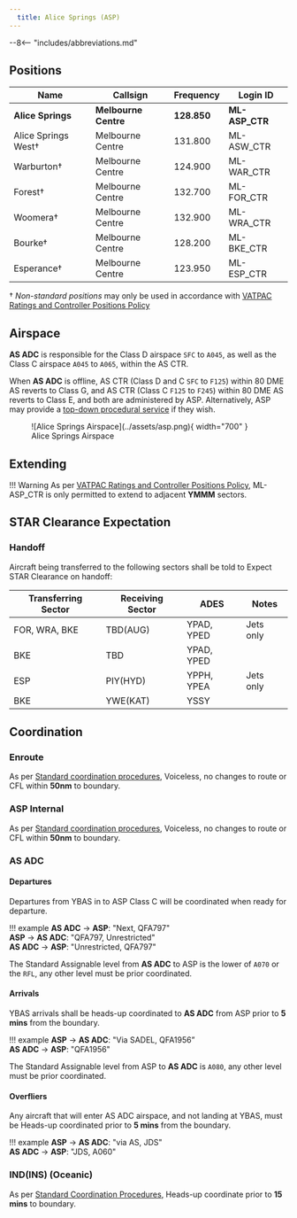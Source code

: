 ```yaml
---
  title: Alice Springs (ASP)
---
```


--8<-- "includes/abbreviations.md"
## Positions

| Name | Callsign | Frequency | Login ID |
| ---- | -------- | --------- | -------- |
| **Alice Springs** | **Melbourne Centre** | **128.850** | **ML-ASP_CTR** |
| Alice Springs West† | Melbourne Centre | 131.800 | ML-ASW_CTR |
| Warburton† | Melbourne Centre | 124.900 | ML-WAR_CTR |
| Forest† | Melbourne Centre | 132.700 | ML-FOR_CTR |
| Woomera† | Melbourne Centre | 132.900 | ML-WRA_CTR |
| Bourke† | Melbourne Centre | 128.200 | ML-BKE_CTR |
| Esperance† | Melbourne Centre | 123.950 | ML-ESP_CTR |

† *Non-standard positions* may only be used in accordance with [VATPAC Ratings and Controller Positions Policy](https://vatpac.org/publications/policies)

## Airspace
**AS ADC** is responsible for the Class D airspace `SFC` to `A045`, as well as the Class C airspace `A045` to `A065`, within the AS CTR.

When **AS ADC** is offline, AS CTR (Class D and C `SFC` to `F125`) within 80 DME AS reverts to Class G, and AS CTR (Class C `F125` to `F245`) within 80 DME AS reverts to Class E, and both are administered by ASP. Alternatively, ASP may provide a [top-down procedural service](../../../aerodromes/Alice) if they wish.

<figure markdown>
![Alice Springs Airspace](../assets/asp.png){ width="700" }
  <figcaption>Alice Springs Airspace</figcaption>
</figure>

## Extending
!!! Warning
    As per [VATPAC Ratings and Controller Positions Policy](https://cdn.vatpac.org/documents/policy/Controller+Positions+and+Ratings+Policy+v5.2.pdf), ML-ASP_CTR is only permitted to extend to adjacent **YMMM** sectors.

## STAR Clearance Expectation
### Handoff
Aircraft being transferred to the following sectors shall be told to Expect STAR Clearance on handoff:

| Transferring Sector | Receiving Sector | ADES | Notes |
| ---- | -------- | --------- | --------- |
| FOR, WRA, BKE | TBD(AUG) | YPAD, YPED | Jets only |
| BKE | TBD | YPAD, YPED | |
| ESP | PIY(HYD) | YPPH, YPEA | Jets only |
| BKE | YWE(KAT) | YSSY | |

## Coordination
### Enroute
As per [Standard coordination procedures](../../../controller-skills/coordination/#enr-enr), Voiceless, no changes to route or CFL within **50nm** to boundary.

### ASP Internal
As per [Standard coordination procedures](../../../controller-skills/coordination/#enr-enr), Voiceless, no changes to route or CFL within **50nm** to boundary.

### AS ADC
#### Departures
Departures from YBAS in to ASP Class C will be coordinated when ready for departure.

!!! example
    <span class="hotline">**AS ADC** -> **ASP**</span>: "Next, QFA797"  
    <span class="hotline">**ASP** -> **AS ADC**</span>: "QFA797, Unrestricted"  
    <span class="hotline">**AS ADC** -> **ASP**</span>: "Unrestricted, QFA797"  

The Standard Assignable level from **AS ADC** to ASP is the lower of `A070` or the `RFL`, any other level must be prior coordinated.
#### Arrivals
YBAS arrivals shall be heads-up coordinated to **AS ADC** from ASP prior to **5 mins** from the boundary.

!!! example
    <span class="hotline">**ASP** -> **AS ADC**</span>: "Via SADEL, QFA1956”  
    <span class="hotline">**AS ADC** -> **ASP**</span>: "QFA1956"  

The Standard Assignable level from ASP to **AS ADC** is `A080`, any other level must be prior coordinated.

#### Overfliers
Any aircraft that will enter AS ADC airspace, and not landing at YBAS, must be Heads-up coordinated prior to **5 mins** from the boundary.

!!! example
    <span class="hotline">**ASP** -> **AS ADC**</span>: "via AS, JDS"  
    <span class="hotline">**AS ADC** -> **ASP**</span>: "JDS, A060"

### IND(INS) (Oceanic)
As per [Standard Coordination Procedures](../../../controller-skills/coordination/#enr-oceanic), Heads-up coordinate prior to **15 mins** to boundary.